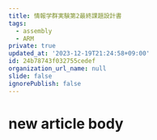 ```yaml
---
title: 情報学群実験第2最終課題設計書
tags:
  - assembly
  - ARM
private: true
updated_at: '2023-12-19T21:24:58+09:00'
id: 24b78743f032755cedef
organization_url_name: null
slide: false
ignorePublish: false
---
```

# new article body
